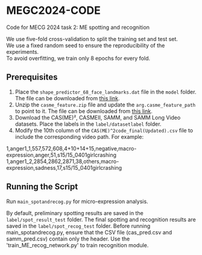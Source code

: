 # MEGC2024-CODE
Code for MECG 2024 task 2: ME spotting and recognition  

We use five-fold cross-validation to split the training set and test set.  
We use a fixed random seed to ensure the reproducibility of the experiments.  
To avoid overfitting, we train only 8 epochs for every fold.  

## Prerequisites

1. Place the `shape_predictor_68_face_landmarks.dat` file in the `model` folder. The file can be downloaded from [this link](https://drive.google.com/file/d/142qa90awRjQbOB_hZSTj6eupSHbcIFY-/view?usp=sharing).
2. Unzip the `casme_feature.zip` file and update the `arg.casme_feature_path` to point to it. The file can be downloaded from [this link](https://drive.google.com/file/d/1GsWF_4wpf1mmpL27QWI8Eu5e6U1osykd/view?usp=sharing).
3. Download the CAS(ME)², CASMEII, SAMM, and SAMM Long Video datasets. Place the labels in the `label/datasetlabel` folder.
4. Modify the 10th column of the `CAS(ME)^2code_final(Updated).csv` file to include the corresponding video path. For example:


1,anger1_1,557,572,608,4+10+14+15,negative,macro-expression,anger,51,s15/15_0401girlcrashing  
1,anger1_2,2854,2862,2871,38,others,macro-expression,sadness,17,s15/15_0401girlcrashing

## Running the Script

Run `main_spotandrecog.py` for micro-expression analysis.

By default, preliminary spotting results are saved in the `label/spot_result_test` folder. The final spotting and recognition results are saved in the `label/spot_recog_test` folder. Before running main_spotandrecog.py, ensure that the CSV file (cas_pred.csv and samm_pred.csv) contain only the header. Use the 'train_ME_recog_network.py' to train recognition module.


